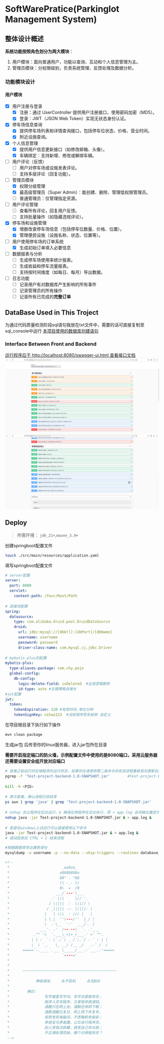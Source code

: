 # SoftWarePratice(Parkinglot Management System)

## 整体设计概述

**系统功能按照角色划分为两大模块**：

1. 用户模块：面向普通用户，功能以查询、互动和个人信息管理为主。
2. 管理员模块：分权限级别，负责系统管理、反馈处理及数据分析。

### 功能模块设计

#### 用户模块
- [x] 用户注册与登录
    - [x] 注册：通过 UserController 提供用户注册接口，使用密码加密（MD5）。
    - [x] 登录：JWT（JSON Web Token）实现无状态身份认证。
- [x] 停车场信息查询
    - [x] 提供停车场列表和详情查询接口，包括停车位状态、价格、营业时间。
    - [x] 附近设施查询。
- [x] 个人信息管理
    - [x] 提供用户信息更新接口（如修改邮箱、头像）。
    - [x] 车辆绑定：支持新增、修改或解绑车辆。
- [ ] 用户评论（反馈）
  - [ ] 用户对停车场或设施发表评论。
  - [ ] 支持多层评论（回复功能）。
- [ ] 管理员模块
  - [x] 权限分级管理
  - [x] 最高级管理员（Super Admin）：能创建、删除、管理低权限管理员。
  - [ ] 普通管理员：仅管理指定资源。
- [ ] 用户评论管理
  - [ ] 查看所有评论，回复用户反馈。
  - [ ] 支持批量操作（如隐藏违规评论）。
- [x] 停车场和设施管理
  - [x] 增删改查停车场信息（包括停车位数量、价格、位置）。
  - [x] 管理便民设施（设施名称、状态、位置等）。
- [ ] 用户使用停车场的订单系统
  - [x] 生成初始订单填入必要信息
- [ ] 数据报表与分析
  - [ ] 生成停车场使用率统计报表。
  - [ ] 生成收益和停车流量报表。
  - [ ] 支持按时间维度（如每日、每月）导出数据。
- [ ] 日志功能
  - [ ] 记录用户有对数据库产生影响的所有事件
  - [ ] 记录管理员的所有操作
  - [ ] 记录所有已完成的**完整订单**
## DataBase Used in This Troject

为通过代码质量检测阶段sql语句我放在txt文件中，需要的话可直接复制至sql_console中运行
[本项目使用的数据库创建语句](./DevelopmentDOC/db.txt)
### Interface Between Front and Backend 

[运行程序后于 http://localhost:8080/swagger-ui.html 查看接口文档](http://localhost:8080/swagger-ui.html)
![用户功能接口示例](./DevelopmentDOC/images/userInterface.png)
![管理员功能接口示例](./DevelopmentDOC/images/adminInterface.png)

## Deploy

> 所需环境： `jdk_21+`,`maven_3.9+`

创建springboot配置文件
```bash
touch ./src/main/resources/application.yaml
```

填写springboot配置文件

```yaml
# server配置
server:
  port: 8080
  servlet:
    context-path: /Your/Root/Path

# 连接池配置
spring:
  datasource:
    type: com.alibaba.druid.pool.DruidDataSource
    druid:
      url: jdbc:mysql://[dbUrl]:[dbPort]/[dbName]
      username: username
      password: password
      driver-class-name: com.mysql.cj.jdbc.Driver

# mybatis-plus的配置
mybatis-plus:
  type-aliases-package: com.chy.pojo
  global-config:
    db-config:
      logic-delete-field: isDeleted  #全局逻辑删除
      id-type: auto #主键策略自增长
#jwt配置
jwt:
  token:
    tokenExpiration: 120 #有效时间,单位分钟
    tokenSignKey: nihao123  #当前程序签名秘钥 自定义
```

在项目根目录下执行如下操作

```bash
mvn clean package
```

生成jar包 后传至你的linux服务器，进入jar包所在目录

**需要开启指定端口的防火墙，示例配置文件中使用的是8080端口，采用云服务器还需要设置安全组开放对应端口**

```bash
# 查看之前运行的后端程序的运行状态，如果存在请使用第二条命令杀死该进程重新启动更新后的程序
pgrep -f 'Test-project-backend-1.0-SNAPSHOT.jar'        #Test-project-backend-1.0-SNAPSHOT.jar 是我打包的程序的文件名

kill -9 <PID>

# 再次查看，确认进程已经结束
ps aux | grep 'java' | grep 'Test-project-backend-1.0-SNAPSHOT.jar'

# nohup 会让程序在后台运行，& 确保应用程序在后台执行，而 > app.log 会将输出重定向到 app.log 文件中。
nohup java -jar Test-project-backend-1.0-SNAPSHOT.jar & > app.log & 

# 若是在windows上试运行可以直接使用以下命令
java -jar Test-project-backend-1.0-SNAPSHOT.jar & > app.log & 
# 调试结束后 CTRL + C 结束进程
```

```bash
#根据数据库导出建表语句
mysqldump -u username -p --no-data --skip-triggers --routines database_name > database_name.sql

```

``` xml
<!--
 *                        _oo0oo_
 *                       o8888888o
 *                       88" . "88
 *                       (| -_- |)
 *                       0\  =  /0
 *                     ___/`---'\___
 *                   .' \\|     |// '.
 *                  / \\|||  :  |||// \
 *                 / _||||| -:- |||||- \
 *                |   | \\\  - /// |   |
 *                | \_|  ''\---/''  |_/ |
 *                \  .-\__  '-'  ___/-. /
 *              ___'. .'  /--.--\  `. .'___
 *           ."" '<  `.___\_<|>_/___.' >' "".
 *          | | :  `- \`.;`\ _ /`;.`/ - ` : | |
 *          \  \ `_.   \_ __\ /__ _/   .-` /  /
 *      =====`-.____`.___ \_____/___.-`___.-'=====
 *                        `=---='
 * 
 * 
 *      ~~~~~~~~~~~~~~~~~~~~~~~~~~~~~~~~~~~~~~~~~~~
 * 
 *            佛祖保佑     永不宕机     永无BUG
 * 
 *        佛曰:  
 *                写字楼里写字间，写字间里程序员；  
 *                程序人员写程序，又拿程序换酒钱。  
 *                酒醒只在网上坐，酒醉还来网下眠；  
 *                酒醉酒醒日复日，网上网下年复年。  
 *                但愿老死电脑间，不愿鞠躬老板前；  
 *                奔驰宝马贵者趣，公交自行程序员。  
 *                别人笑我忒疯癫，我笑自己命太贱；  
 *                不见满街漂亮妹，哪个归得程序员？
 -->

```

